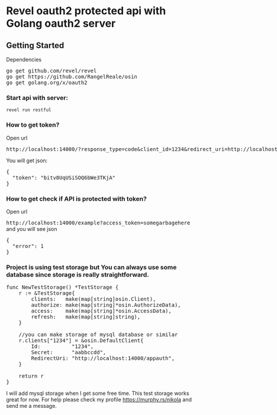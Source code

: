 # Revel oauth2 protected api with Golang oauth2 server

## Getting Started

Dependencies

<pre>
go get github.com/revel/revel
go get https://github.com/RangelReale/osin
go get golang.org/x/oauth2
</pre>

### Start api with server:

    revel run restful

### How to get token?

Open url <pre style="display: inline !important;">http://localhost:14000/?response_type=code&client_id=1234&redirect_uri=http://localhost:14000/appauth</pre>

You will get json:
<pre>
{
  "token": "bitv8UqUSiSOQ6bWe3TKjA"
}
</pre>

### How to get check if API is protected with token?
Open url <pre style="display: inline !important;">http://localhost:14000/example?access_token=somegarbagehere</pre> and you will see json
<pre>
{
  "error": 1
}
</pre>


### Project is using test storage but You can always use some database since storage is really straightforward.

<pre>
func NewTestStorage() *TestStorage {
	r := &TestStorage{
		clients:   make(map[string]osin.Client),
		authorize: make(map[string]*osin.AuthorizeData),
		access:    make(map[string]*osin.AccessData),
		refresh:   make(map[string]string),
	}

    //you can make storage of mysql database or similar
	r.clients["1234"] = &osin.DefaultClient{
		Id:          "1234",
		Secret:      "aabbccdd",
		RedirectUri: "http://localhost:14000/appauth",
	}

	return r
}
</pre>

I will add mysql storage when I get some free time. This test storage works great for now.
For help please check my profile <a href="https://murphy.rs/nikola">https://murphy.rs/nikola</a> and send me a message.
